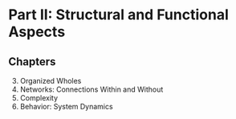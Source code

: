 # Part II:  Structural and Functional Aspects

## Chapters
3. Organized Wholes
4. Networks: Connections Within and Without
5. Complexity
6. Behavior: System Dynamics